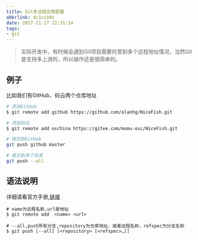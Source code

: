 ```yaml
---
title: Git多远程仓库配置
abbrlink: 4c1ccb9c
date: 2017-11-27 22:31:14
tags:
- git
---
```

> 实际开发中，有时候会遇到Git项目需要托管到多个远程地址情况，当然Git是支持多上游的，所以操作还是很简单的。

## 例子

比如我们有GitHub、码云两个仓库地址
```bash
# 添加GitHub
$ git remote add github https://github.com/alanhg/NiceFish.git

# 添加码云
$ git remote add oschina https://gitee.com/mumu-osc/NiceFish.git

# 提交到GitHub
git push github master

# 提交到多个仓库
git push --all 

```

## 语法说明
详细请看官方手册,[链接](https://git-scm.com/docs/git-push)
```
# name为远程名称,url是地址
$ git remote add  <name> <url>

# --all,push所有分支,repository为仓库地址，或者远程名称，refspec为分支名称
$ git push [--all] [<repository> [<refspec>…​]]
```




